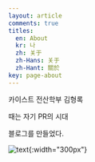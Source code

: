 ```yaml
---
layout: article
comments: true
titles:
  en: About
  kr: 나
  zh: 关于
  zh-Hans: 关于
  zh-Hant: 關於
key: page-about
---
```


카이스트 전산학부 김형록

때는 자기 PR의 시대

블로그를 만들었다.

![text](https://raw.githubusercontent.com/q0115643/my_blog/master/assets/images/zzal/believe/1.jpg){:width="300px"}
